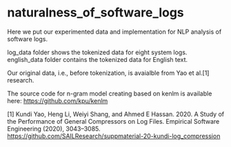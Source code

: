 # naturalness_of_software_logs
Here we put our experimented data and implementation for NLP analysis of software logs. 

log_data folder shows the tokenized data for eight system logs. 
english_data folder contains the tokenized data for English text.

Our original data, i.e., before tokenization, is avaialble from Yao et al.[1] research.

The source code for n-gram model creating based on kenlm is available here:
https://github.com/kpu/kenlm




[1] Kundi Yao, Heng Li, Weiyi Shang, and Ahmed E Hassan. 2020. A Study of the Performance of General Compressors on Log Files. Empirical Software Engineering (2020), 3043–3085.
https://github.com/SAILResearch/suppmaterial-20-kundi-log_compression


